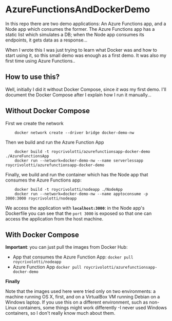 # AzureFunctionsAndDockerDemo

In this repo there are two demo applications: An Azure Functions app, and a Node app which consumes the former. The Azure Functions app has a static list which simulates a DB; when the Node app consumes its endpoints, it gets data as a response...

When I wrote this I was just trying to learn what Docker was and how to start using it, so this small demo was enough as a first demo. It was also my first time using Azure Functions..

## How to use this?

Well, initially I did it without Docker Compose, since *it was* my first demo. I'll document the Docker Compose after I explain how I run it manually...

## Without Docker Compose

First we create the network

```
    docker network create --driver bridge docker-demo-nw
```

Then we build and run the Azure Function App

```
    docker build -t roycrivolotti/azurefunctionsapp-docker-demo ./AzureFunctionsApp
    docker run --network=docker-demo-nw --name serverlessapp roycrivolotti/azurefunctionsapp-docker-demo
```

Finally, we build and run the container which has the Node app that consumes the Azure Functions app:

```
    docker build -t roycrivolotti/nodeapp ./NodeApp
    docker run --network=docker-demo-nw --name apptoconsume -p 3000:3000 roycrivolotti/nodeapp
```

We access the application with **`localhost:3000`**: in the Node app's Dockerfile you can see that the `port 3000` is exposed so that one can access the application from the host machine.

## With Docker Compose

**Important**: you can just pull the images from Docker Hub:
- App that consumes the Azure Function App: `docker pull roycrivolotti/nodeapp`
- Azure Function App `docker pull roycrivolotti/azurefunctionsapp-docker-demo`

**Finally**

Note that the images used here were tried only on two environments: a machine running OS X, first, and on a VirtualBox VM running Debian on a Windows laptop. If you use this on a different environment, such as non-Linux containers, some things might work differently -I never used Windows containers, so I don't really know much about them.
